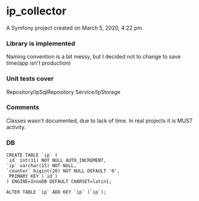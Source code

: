 ip_collector
============

A Symfony project created on March 5, 2020, 4:22 pm.

### Library is implemented

Naming convention is a bit messy, but I decided not to change to save time(app isn't production)

### Unit tests cover 

Repository/IpSqlRepository
Service/IpStorage

### Comments

Classes wasn't documented, due to lack of time. In real projects it is MUST activity.

### DB

    CREATE TABLE `ip` (
    `id` int(11) NOT NULL AUTO_INCREMENT,
    `ip` varchar(15) NOT NULL,
    `counter` bigint(20) NOT NULL DEFAULT '0',
     PRIMARY KEY (`id`)
    ) ENGINE=InnoDB DEFAULT CHARSET=latin1;

    ALTER TABLE `ip` ADD KEY `ip` (`ip`);
